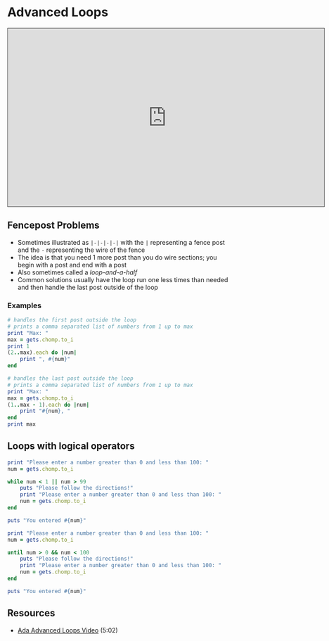 # Advanced Loops

<iframe src="https://adaacademy.hosted.panopto.com/Panopto/Pages/Embed.aspx?id=39c011c5-5d58-4f15-973a-7a4ffb2ce5c1&autoplay=false&offerviewer=true&showtitle=true&showbrand=false&start=0&interactivity=all" style="width: 720px; height: 405px; border: 1px solid #464646;" allowfullscreen allow="autoplay"></iframe>

## Fencepost Problems

* Sometimes illustrated as `|-|-|-|-|` with the `|` representing a fence post and the `-` representing the wire of the fence
* The idea is that you need 1 more post than you do wire sections; you begin with a post and end with a post
* Also sometimes called a _loop-and-a-half_
* Common solutions usually have the loop run one less times than needed and then handle the last post outside of the loop


### Examples

```ruby
# handles the first post outside the loop
# prints a comma separated list of numbers from 1 up to max
print "Max: "
max = gets.chomp.to_i
print 1
(2..max).each do |num|
	print ", #{num}" 
end
```

```ruby
# handles the last post outside the loop
# prints a comma separated list of numbers from 1 up to max
print "Max: "
max = gets.chomp.to_i
(1..max - 1).each do |num|
	print "#{num}, " 
end
print max
```

## Loops with logical operators

```ruby
print "Please enter a number greater than 0 and less than 100: "
num = gets.chomp.to_i

while num < 1 || num > 99
	puts "Please follow the directions!"
	print "Please enter a number greater than 0 and less than 100: "
	num = gets.chomp.to_i
end

puts "You entered #{num}"
```

```ruby
print "Please enter a number greater than 0 and less than 100: "
num = gets.chomp.to_i

until num > 0 && num < 100
	puts "Please follow the directions!"
	print "Please enter a number greater than 0 and less than 100: "
	num = gets.chomp.to_i
end

puts "You entered #{num}"
```

## Resources

* [Ada Advanced Loops Video](https://adaacademy.hosted.panopto.com/Panopto/Pages/Viewer.aspx?id=39c011c5-5d58-4f15-973a-7a4ffb2ce5c1) (5:02)